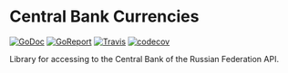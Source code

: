 # Central Bank Currencies

[![GoDoc](https://godoc.org/github.com/kazhuravlev/go-cbrcur/cbrcur?status.png)](https://godoc.org/github.com/kazhuravlev/go-cbrcur/cbrcur)
[![GoReport](https://goreportcard.com/badge/github.com/kazhuravlev/go-cbrcur)](https://goreportcard.com/report/github.com/kazhuravlev/go-cbrcur)
[![Travis](https://travis-ci.org/kazhuravlev/go-cbrcur.svg?branch=master)](https://travis-ci.org/kazhuravlev/go-cbrcur)
[![codecov](https://codecov.io/gh/kazhuravlev/go-cbrcur/branch/master/graph/badge.svg)](https://codecov.io/gh/kazhuravlev/go-cbrcur)

Library for accessing to the Central Bank of the Russian Federation API. 
